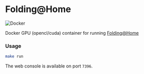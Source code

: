 # Folding@Home

![Docker](https://github.com/TheCulliganMan/folding-at-home/workflows/Docker/badge.svg)

Docker GPU (opencl/cuda) container for running [Folding@Home](http://folding.stanford.edu/)

### Usage
```bash
make run
```

The web console is available on port `7396`.
